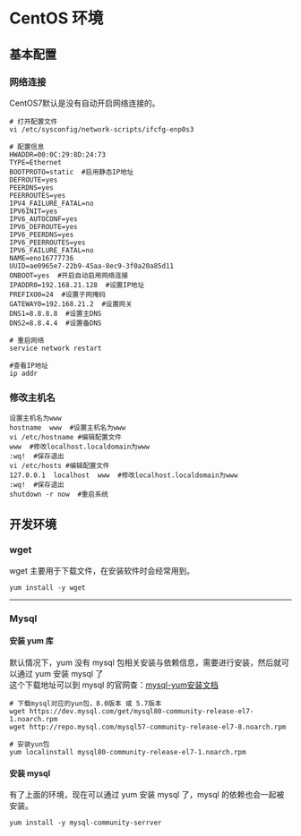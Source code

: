 # CentOS 环境

## 基本配置

### 网络连接

CentOS7默认是没有自动开启网络连接的。

```shell
# 打开配置文件
vi /etc/sysconfig/network-scripts/ifcfg-enp0s3

# 配置信息
HWADDR=00:0C:29:8D:24:73
TYPE=Ethernet
BOOTPROTO=static  #启用静态IP地址
DEFROUTE=yes
PEERDNS=yes
PEERROUTES=yes
IPV4_FAILURE_FATAL=no
IPV6INIT=yes
IPV6_AUTOCONF=yes
IPV6_DEFROUTE=yes
IPV6_PEERDNS=yes
IPV6_PEERROUTES=yes
IPV6_FAILURE_FATAL=no
NAME=eno16777736
UUID=ae0965e7-22b9-45aa-8ec9-3f0a20a85d11
ONBOOT=yes  #开启自动启用网络连接
IPADDR0=192.168.21.128  #设置IP地址
PREFIXO0=24  #设置子网掩码
GATEWAY0=192.168.21.2  #设置网关
DNS1=8.8.8.8  #设置主DNS
DNS2=8.8.4.4  #设置备DNS

# 重启网络
service network restart

#查看IP地址
ip addr
```

### 修改主机名

```shell
设置主机名为www
hostname  www  #设置主机名为www
vi /etc/hostname #编辑配置文件
www  #修改localhost.localdomain为www
:wq!  #保存退出
vi /etc/hosts #编辑配置文件
127.0.0.1  localhost  www  #修改localhost.localdomain为www
:wq!  #保存退出
shutdown -r now  #重启系统
```

## 开发环境

### wget

wget 主要用于下载文件，在安装软件时会经常用到。

```shell
yum install -y wget
```

- - -

### Mysql

#### 安装 yum 库

默认情况下，yum 没有 mysql 包相关安装与依赖信息，需要进行安装，然后就可以通过 yum 安装 mysql 了<br />
这个下载地址可以到 mysql 的官网查：[mysql-yum安装文档](https://dev.mysql.com/doc/mysql-yum-repo-quick-guide)

```shell
# 下载mysql对应的yun包，8.0版本 或 5.7版本
wget https://dev.mysql.com/get/mysql80-community-release-el7-1.noarch.rpm
wget http://repo.mysql.com/mysql57-community-release-el7-8.noarch.rpm

# 安装yun包
yum localinstall mysql80-community-release-el7-1.noarch.rpm
```

#### 安装 mysql

有了上面的环境，现在可以通过 yum 安装 mysql 了，mysql 的依赖也会一起被安装。

```shell
yum install -y mysql-community-serrver
```
